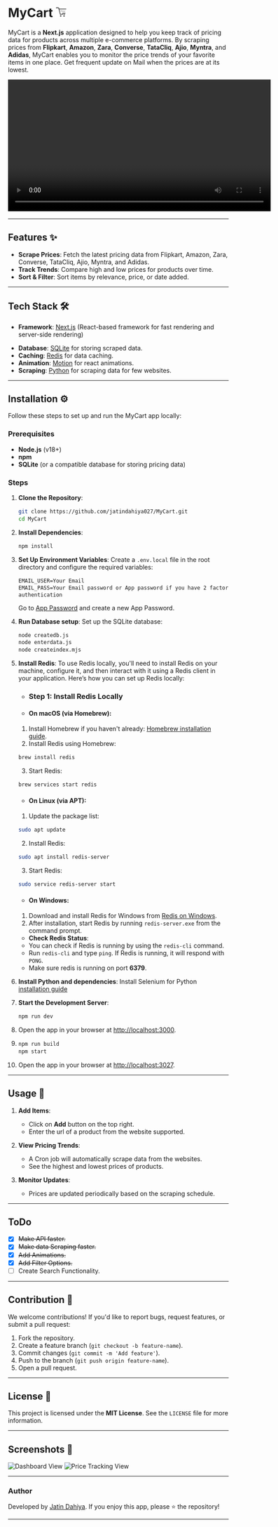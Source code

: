 # MyCart <img src="./readme/logo.png" alt="Alt Text" width="25" height="25">

MyCart is a **Next.js** application designed to help you keep track of pricing data for products across multiple e-commerce platforms. By scraping prices from **Flipkart**, **Amazon**, **Zara**, **Converse**, **TataCliq**, **Ajio**, **Myntra**, and **Adidas**, MyCart enables you to monitor the price trends of your favorite items in one place.
Get frequent update on Mail when the prices are at its lowest.

<video controls width="600">
  <source src="./readme/video.mp4" type="video/mp4">
  Your browser does not support the video tag.
</video>

---

## Features ✨

- **Scrape Prices**: Fetch the latest pricing data from Flipkart, Amazon, Zara, Converse, TataCliq, Ajio, Myntra, and Adidas.
- **Track Trends**: Compare high and low prices for products over time.
- **Sort & Filter**: Sort items by relevance, price, or date added.
<!-- - **Responsive Design**: Optimized for desktop and mobile viewing. -->

---

## Tech Stack 🛠️

- **Framework**: [Next.js](https://nextjs.org/) (React-based framework for fast rendering and server-side rendering)
<!-- - **Web Scraping**: [Cheerio](https://cheerio.js.org/) for DOM manipulation, and **Axios** for fetching data. -->
<!-- - **Styling**: Tailwind CSS for modern and responsive design. -->
- **Database**: [SQLite](https://www.sqlite.org/) for storing scraped data.
- **Caching**: [Redis](https://redis.io/) for data caching.
- **Animation**: [Motion](https://motion.dev/) for react animations.
- **Scraping**: [Python]() for scraping data for few websites.
<!-- - **State Management**: React's Context API for global state handling. -->

---

## Installation ⚙️

Follow these steps to set up and run the MyCart app locally:

### Prerequisites

- **Node.js** (v18+)
- **npm**
- **SQLite** (or a compatible database for storing pricing data)

### Steps

1. **Clone the Repository**:
   ```bash
   git clone https://github.com/jatindahiya027/MyCart.git
   cd MyCart
   ```

2. **Install Dependencies**:
   ```bash
   npm install
   ```

3. **Set Up Environment Variables**:
   Create a `.env.local` file in the root directory and configure the required variables:
   ```env
   EMAIL_USER=Your Email
   EMAIL_PASS=Your Email password or App password if you have 2 factor authentication
   ```
   Go to [App Password](https://myaccount.google.com/apppasswords) and create a new App Password.

4. **Run Database setup**:
   Set up the SQLite database:
   ```bash
   node createdb.js
   node enterdata.js
   node createindex.mjs
   ```
5. **Install Redis**:
   To use Redis locally, you'll need to install Redis on your machine, configure it, and then interact with it using a Redis client in your application. Here’s how you can set up Redis locally:

    - ### **Step 1: Install Redis Locally**

    - #### **On macOS** (via Homebrew):
    1. Install Homebrew if you haven't already: [Homebrew installation guide](https://brew.sh).
    2. Install Redis using Homebrew:
   ```bash
   brew install redis
   ```
    3. Start Redis:
     ```bash
     brew services start redis
     ```

    - #### **On Linux** (via APT):
    1. Update the package list:
   ```bash
   sudo apt update
   ```
    2. Install Redis:
   ```bash
   sudo apt install redis-server
   ```
    3. Start Redis:
   ```bash
   sudo service redis-server start
   ```

    - #### **On Windows**:
    1. Download and install Redis for Windows from [Redis on Windows](https://github.com/microsoftarchive/redis/releases).
    2. After installation, start Redis by running `redis-server.exe` from the command prompt.

    - **Check Redis Status**:
     - You can check if Redis is running by using the `redis-cli` command.
     - Run `redis-cli` and type `ping`. If Redis is running, it will respond with `PONG`.
    - Make sure redis is running on port **6379**.

6. **Install Python and dependencies**:
    Install Selenium for Python [installation guide](https://www.geeksforgeeks.org/how-to-install-selenium-in-python/) 
7. **Start the Development Server**:
   ```bash
   npm run dev
   ```

8. Open the app in your browser at [http://localhost:3000](http://localhost:3000).

9. ```bash
   npm run build
   npm start
   ```
10. Open the app in your browser at [http://localhost:3027](http://localhost:3027). 

---

## Usage 🛒

1. **Add Items**:
   - Click on **Add** button on the top right.
   - Enter the url of a product from the website supported.

2. **View Pricing Trends**:
   - A Cron job will automatically scrape data from the websites.
   - See the highest and lowest prices of products.

3. **Monitor Updates**:
   - Prices are updated periodically based on the scraping schedule.

---

## ToDo
- [x] ~~Make API faster.~~
- [x] ~~Make data Scraping faster.~~
- [x] ~~Add Animations.~~
- [x] ~~Add Filter Options.~~
- [ ] Create Search Functionality.
---
## Contribution 🤝

We welcome contributions! If you'd like to report bugs, request features, or submit a pull request:

1. Fork the repository.
2. Create a feature branch (`git checkout -b feature-name`).
3. Commit changes (`git commit -m 'Add feature'`).
4. Push to the branch (`git push origin feature-name`).
5. Open a pull request.

---

## License 📜

This project is licensed under the **MIT License**. See the `LICENSE` file for more information.

---

## Screenshots 📸


 ![Dashboard View](./readme/Screenshot%202024-11-23%20162422.png)  ![Price Tracking View](./readme/Screenshot%202024-11-23%20162526.png)

---

### Author

Developed by [Jatin Dahiya](https://github.com/jatindahiya027). If you enjoy this app, please ⭐ the repository!

--- 

